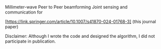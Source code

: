 
Millimeter-wave Peer to Peer beamforming Joint sensing and communication for 

[https://link.springer.com/article/10.1007/s41870-024-01768-3] (this journal paper)

Disclaimer: Although I wrote the code and designed the algorithm, I did not participate in publication. 
